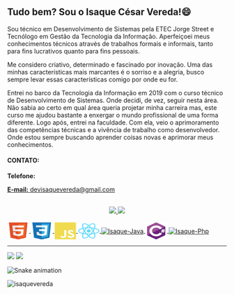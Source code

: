


## Tudo bem? Sou o Isaque César Vereda!😄
<div>
  
<p>Sou técnico em Desenvolvimento de Sistemas pela ETEC Jorge Street e Tecnólogo em Gestão da Tecnologia da Informação. Aperfeiçoei meus conhecimentos técnicos através de trabalhos formais e informais, tanto para fins lucrativos quanto para fins pessoais.</p>

<p>Me considero criativo, determinado e fascinado por inovação. Uma das minhas características mais marcantes é o sorriso e a alegria, busco sempre levar essas características comigo por onde eu for.</p>
<p>Entrei no barco da Tecnologia da Informação em 2019 com o curso técnico de Desenvolvimento de Sistemas. Onde decidi, de vez, seguir nesta área. Não sabia ao certo em qual área queria projetar minha carreira mas, este curso me ajudou bastante a enxergar o mundo profissional de uma forma diferente. Logo após, entrei  na faculdade. Com ela, veio o aprimoramento das competências técnicas e a vivência de trabalho como desenvolvedor. Onde estou sempre buscando aprender coisas novas e aprimorar meus conhecimentos.</p>

<h4>CONTATO:</h4>
<p><strong>Telefone:</strong> <a href="tel:+5511933390717" +55 11 93339-0717</p>
<p><strong>E-mail:</strong> <a href="mailto:devisaquevereda@gmail.com">devisaquevereda@gmail.com</a></p>
<br>
</div>

</div>  
<div align="center">
  <a href="https://github.com/isaquevereda">
  <img height="180em" src="https://github-readme-stats.vercel.app/api?username=isaquevereda&show_icons=true&theme=dracula&include_all_commits=true&count_private=true"/>
  <img height="180em" src="https://github-readme-stats.vercel.app/api/top-langs/?username=isaquevereda&layout=compact&langs_count=8&theme=dracula"/>

</div>
<div style="display: inline_block"><br>
  <img align="center" alt="Isaque-HTML" height="40" width="50" src="https://raw.githubusercontent.com/devicons/devicon/master/icons/html5/html5-original.svg">
  <img align="center" alt="Isaque-CSS" height="40" width="50" src="https://raw.githubusercontent.com/devicons/devicon/master/icons/css3/css3-original.svg">
  <img align="center" alt="Isaque-Js" height="40" width="50" src="https://raw.githubusercontent.com/devicons/devicon/master/icons/javascript/javascript-plain.svg">
  <img align="center" alt="Isaque-React" height="40" width="50" src="https://raw.githubusercontent.com/devicons/devicon/master/icons/react/react-original.svg">
  <img align="center" alt="Isaque-Java" height="40" width="50" src="https://cdn.jsdelivr.net/gh/devicons/devicon/icons/java/java-original-wordmark.svg" />
  <img align="center" alt="Isaque-Csharp" height="40" width="50" src="https://raw.githubusercontent.com/devicons/devicon/master/icons/csharp/csharp-original.svg">
  <img align="center" alt="Isaque-Php" height="40" width="50" src="https://cdn.jsdelivr.net/gh/devicons/devicon/icons/php/php-original.svg" />

</div>
  
<hr/>
<div> 
  <a href = "mailto:devisaquevereda@gmail.com"><img src="https://img.shields.io/badge/-Gmail-%23333?style=for-the-badge&logo=gmail&logoColor=white" target="_blank"></a>
  <a href="https://www.linkedin.com/in/isaquevereda" target="_blank">
  <img src="https://img.shields.io/badge/-LinkedIn-%230077B5?style=for-the-badge&logo=linkedin&logoColor=white" target="_blank"></a> 
  
  ![Snake animation](https://github.com/isaquevereda/isaquevereda/blob/output/github-contribution-grid-snake.svg)
</div>
  
<div><img src="https://komarev.com/ghpvc/?username=isaquevereda&color=blue" alt="isaquevereda" /></div>
  
 
